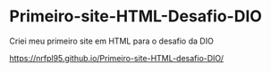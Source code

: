 # Primeiro-site-HTML-Desafio-DIO
Criei meu primeiro site em HTML para o desafio da DIO


https://nrfpl95.github.io/Primeiro-site-HTML-desafio-DIO/
